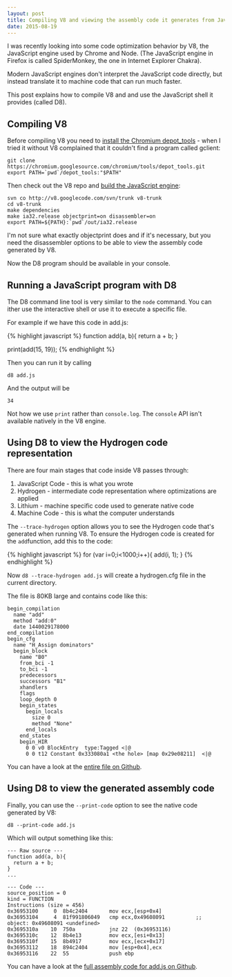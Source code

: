 ```yaml
---
layout: post
title: Compiling V8 and viewing the assembly code it generates from JavaScript
date: 2015-08-19
---
```


I was recently looking into some code optimization behavior by V8, the JavaScript engine used by Chrome and Node. (The JavaScript engine in Firefox is called SpiderMonkey, the one in Internet Explorer Chakra).

Modern JavaScript engines don't interpret the JavaScript code directly, but instead translate it to machine code that can run much faster.

This post explains how to compile V8 and and use the JavaScript shell it provides (called D8).

## Compiling V8

Before compiling V8 you need to [install the Chromium depot_tools](http://dev.chromium.org/developers/how-tos/install-depot-tools) - when I tried it without V8 complained that it couldn't find a program called gclient:

    git clone https://chromium.googlesource.com/chromium/tools/depot_tools.git
    export PATH=`pwd`/depot_tools:"$PATH"

Then check out the V8 repo and [build the JavaScript engine](http://stackoverflow.com/a/16242806):

    svn co http://v8.googlecode.com/svn/trunk v8-trunk
    cd v8-trunk
    make dependencies
    make ia32.release objectprint=on disassembler=on
    export PATH=${PATH}:`pwd`/out/ia32.release

I'm not sure what exactly objectprint does and if it's necessary, but you need the disassembler options to be able to view the assembly code generated by V8.

Now the D8 program should be available in your console.

## Running a JavaScript program with D8

The D8 command line tool is very similar to the `node` command. You can ither use the interactive shell or use it to execute a specific file.

For example if we have this code in add.js:

{% highlight javascript %}
function add(a, b){
  return a + b;
}

print(add(15, 19));
{% endhighlight %}

Then you can run it by calling

    d8 add.js

And the output will be

    34

Not how we use `print` rather than `console.log`. The `console` API isn't available natively in the V8 engine.

## Using D8 to view the Hydrogen code representation

There are four main stages that code inside V8 passes through:

1. JavaScript Code - this is what you wrote
2. Hydrogen - intermediate code representation where optimizations are applied
3. Lithium - machine specific code used to generate native code
4. Machine Code - this is what the computer understands

The `--trace-hydrogen` option allows you to see the Hydrogen code that's generated when running V8. To ensure the Hydrogen code is created for the `add`function, add this to the code:

{% highlight javascript %}
for (var i=0;i<1000;i++){
  add(i, 1);
}
{% endhighlight %}

Now `d8 --trace-hydrogen add.js` will create a hydrogen.cfg file in the current directory.

The file is 80KB large and contains code like this:

    begin_compilation
      name "add"
      method "add:0"
      date 1440029178000
    end_compilation
    begin_cfg
      name "H_Assign dominators"
      begin_block
        name "B0"
        from_bci -1
        to_bci -1
        predecessors
        successors "B1"
        xhandlers
        flags
        loop_depth 0
        begin_states
          begin_locals
            size 0
            method "None"
          end_locals
        end_states
        begin_HIR
          0 0 v0 BlockEntry  type:Tagged <|@
          0 0 t12 Constant 0x333080a1 <the hole> [map 0x29e08211]  <|@

You can have a look at the [entire file on Github](https://gist.github.com/mattzeunert/baea04b55ae16042aea6).

## Using D8 to view the generated assembly code

Finally, you can use the `--print-code` option to see the native code generated by V8:

    d8 --print-code add.js

Which will output something like this:

    --- Raw source ---
    function add(a, b){
      return a + b;
    }
    ...

    --- Code ---
    source_position = 0
    kind = FUNCTION
    Instructions (size = 456)
    0x36953100     0  8b4c2404       mov ecx,[esp+0x4]
    0x36953104     4  81f991806049   cmp ecx,0x49608091          ;; object: 0x49608091 <undefined>
    0x3695310a    10  750a           jnz 22  (0x36953116)
    0x3695310c    12  8b4e13         mov ecx,[esi+0x13]
    0x3695310f    15  8b4917         mov ecx,[ecx+0x17]
    0x36953112    18  894c2404       mov [esp+0x4],ecx
    0x36953116    22  55             push ebp


You can have a look at the [full assembly code for add.js on Github](https://gist.github.com/mattzeunert/ed89b07ef86eafe2dc02).
